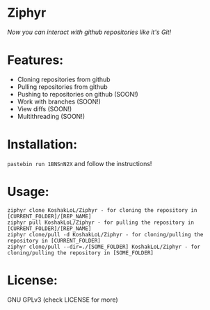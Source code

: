 # Ziphyr
*Now you can interact with github repositories like it's Git!*

# Features:
- Cloning repositories from github
- Pulling repositories from github
- Pushing to repositories on github (SOON!)
- Work with branches (SOON!)
- View diffs (SOON!)
- Multithreading (SOON!)

# Installation:
`pastebin run 1BNSnN2X` and follow the instructions!

# Usage:
```
ziphyr clone KoshakLoL/Ziphyr - for cloning the repository in [CURRENT_FOLDER]/[REP_NAME]
ziphyr pull KoshakLoL/Ziphyr - for pulling the repository in [CURRENT_FOLDER]/[REP_NAME]
ziphyr clone/pull -d KoshakLoL/Ziphyr - for cloning/pulling the repository in [CURRENT_FOLDER]
ziphyr clone/pull --dir=./[SOME_FOLDER] KoshakLoL/Ziphyr - for cloning/pulling the repository in [SOME_FOLDER]
```

# License:
GNU GPLv3 (check LICENSE for more)
